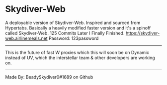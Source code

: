 # Skydiver-Web
A deployable version of Skydiver-Web.
Inspired and sourced from Hypertabs.
Basically a heavily modified faster version and it's a spinoff called Skydiver-Web.
125 Commits Later I Finally Finished. 
https://skydiver-web.airlinemeals.net
Password: 123password
_______________________________________
This is the future of fast W proxies
which this will soon be on Dynamic
instead of UV, which the interstellar
team & other developers are working on.
_______________________________________
Made By: BeadySkydiver0#1689 on Github
